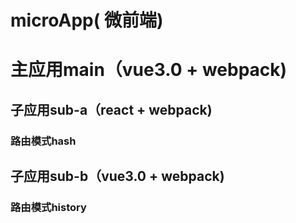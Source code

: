# microApp( 微前端)

# 主应用main（vue3.0 + webpack)
## 子应用sub-a（react + webpack)
### 路由模式hash
## 子应用sub-b（vue3.0 + webpack)
### 路由模式history
